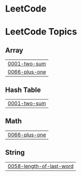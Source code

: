 # LeetCode
<!---LeetCode Topics Start-->
# LeetCode Topics
## Array
|  |
| ------- |
| [0001-two-sum](https://github.com/gamalmouhssine/LeetCode/tree/master/0001-two-sum) |
| [0066-plus-one](https://github.com/gamalmouhssine/LeetCode/tree/master/0066-plus-one) |
## Hash Table
|  |
| ------- |
| [0001-two-sum](https://github.com/gamalmouhssine/LeetCode/tree/master/0001-two-sum) |
## Math
|  |
| ------- |
| [0066-plus-one](https://github.com/gamalmouhssine/LeetCode/tree/master/0066-plus-one) |
## String
|  |
| ------- |
| [0058-length-of-last-word](https://github.com/gamalmouhssine/LeetCode/tree/master/0058-length-of-last-word) |
<!---LeetCode Topics End-->